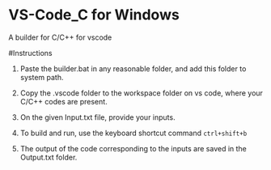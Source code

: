 # VS-Code_C for Windows
A builder for C/C++ for vscode


#Instructions


1) Paste the builder.bat in any reasonable folder, and add this folder to system path.


2) Copy the .vscode folder to the workspace folder on vs code, where your C/C++ codes are present.


3) On the given Input.txt file, provide your inputs.


4) To build and run, use the keyboard shortcut command `ctrl+shift+b` 


5) The output of the code corresponding to the inputs are saved in the Output.txt folder.